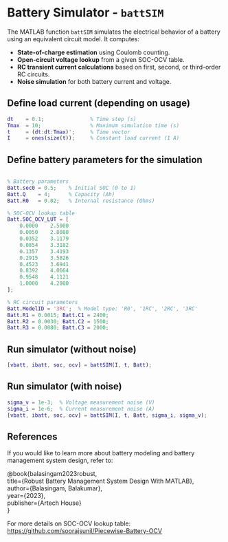 # Battery Simulator - ``` battSIM ```

The MATLAB function ```battSIM``` simulates the electrical behavior of a battery using an equivalent circuit model. It computes:
- **State-of-charge estimation** using Coulomb counting.
- **Open-circuit voltage lookup** from a given SOC-OCV table.
- **RC transient current calculations** based on first, second, or third-order RC circuits.
- **Noise simulation** for both battery current and voltage.
  
## Define load current (depending on usage)
```matlab
dt    = 0.1;               % Time step (s)
Tmax  = 10;                % Maximum simulation time (s)
t     = (dt:dt:Tmax)';     % Time vector
I     = ones(size(t));     % Constant load current (1 A)
```

## Define battery parameters for the simulation
```matlab

% Battery parameters
Batt.soc0 = 0.5;    % Initial SOC (0 to 1)
Batt.Q    = 4;      % Capacity (Ah)
Batt.R0   = 0.02;   % Internal resistance (Ohms)

% SOC-OCV lookup table
Batt.SOC_OCV_LUT = [  
    0.0000    2.5000  
    0.0050    2.8080
    0.0352    3.1179
    0.0854    3.3182
    0.1357    3.4193
    0.2915    3.5826
    0.4523    3.6941
    0.8392    4.0664
    0.9548    4.1121
    1.0000    4.2000  
];

% RC circuit parameters
Batt.ModelID = '3RC';  % Model type: 'R0', '1RC', '2RC', '3RC'
Batt.R1 = 0.0015; Batt.C1 = 2400;
Batt.R2 = 0.0030; Batt.C2 = 1500;
Batt.R3 = 0.0080; Batt.C3 = 2000;
```

## Run simulator (without noise)
```matlab
[vbatt, ibatt, soc, ocv] = battSIM(I, t, Batt);
```

## Run simulator (with noise)
```matlab
sigma_v = 1e-3;  % Voltage measurement noise (V)
sigma_i = 1e-6;  % Current measurement noise (A)
[vbatt, ibatt, soc, ocv] = battSIM(I, t, Batt, sigma_i, sigma_v);
```

## References
If you would like to learn more about battery modeling and battery management system design, refer to:

@book{balasingam2023robust,  
  title={Robust Battery Management System Design With MATLAB},  
  author={Balasingam, Balakumar},  
  year={2023},  
  publisher={Artech House}  
}

For more details on SOC-OCV lookup table: 
https://github.com/soorajsunil/Piecewise-Battery-OCV
